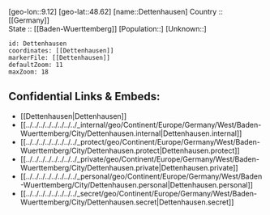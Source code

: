 ﻿---
location: [48.62,9.12] 
mapzoom: [7,12] 
mapmarker: city 
type: City
tags:
- geo/City


SpocWebEntityId: 29765
isDeleted: false
confidential: public

---
[geo-lon::9.12] 
[geo-lat::48.62] 
[name::Dettenhausen] 
Country :: [[Germany]]  
State :: [[Baden-Wuerttemberg]] 
[Population::] 
[Unknown::] 


```leaflet
id: Dettenhausen
coordinates: [[Dettenhausen]] 
markerFile: [[Dettenhausen]] 
defaultZoom: 11 
maxZoom: 18
```


## Confidential Links & Embeds: 
- [[Dettenhausen|Dettenhausen]]  
- [[../../../../../../../../_internal/geo/Continent/Europe/Germany/West/Baden-Wuerttemberg/City/Dettenhausen.internal|Dettenhausen.internal]] 
- [[../../../../../../../../_protect/geo/Continent/Europe/Germany/West/Baden-Wuerttemberg/City/Dettenhausen.protect|Dettenhausen.protect]] 
- [[../../../../../../../../_private/geo/Continent/Europe/Germany/West/Baden-Wuerttemberg/City/Dettenhausen.private|Dettenhausen.private]] 
- [[../../../../../../../../_personal/geo/Continent/Europe/Germany/West/Baden-Wuerttemberg/City/Dettenhausen.personal|Dettenhausen.personal]] 
- [[../../../../../../../../_secret/geo/Continent/Europe/Germany/West/Baden-Wuerttemberg/City/Dettenhausen.secret|Dettenhausen.secret]] 
